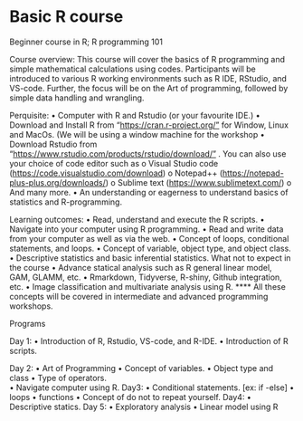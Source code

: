 # Basic R course
Beginner course in R; R programming 101

Course overview: 
This course will cover the basics of R programming and simple mathematical calculations using codes. Participants will be introduced to various R working environments such as R IDE, RStudio, and VS-code. Further, the focus will be on the Art of programming, followed by simple data handling and wrangling.

Perquisite: 
•	Computer with R and Rstudio (or your favourite IDE.) 
•	Download and Install R from “https://cran.r-project.org/” for Window, Linux and MacOs. (We will be using a window machine for the workshop
•	Download Rstudio from “https://www.rstudio.com/products/rstudio/download/” . You can also use your choice of code editor such as 
o	Visual Studio code (https://code.visualstudio.com/download)
o	Notepad++ (https://notepad-plus-plus.org/downloads/)
o	Sublime text (https://www.sublimetext.com/)
o	And many more.
•	An understanding or eagerness to understand basics of statistics and R-programming. 

Learning outcomes: 
•	Read, understand and execute the R scripts. 
•	Navigate into your computer using R programming. 
•	Read and write data from your computer as well as via the web. 
•	Concept of loops, conditional statements, and loops. 
•	Concept of variable, object type, and object class. 
•	Descriptive statistics and basic inferential statistics. 
What not to expect in the course
•	Advance statical analysis such as R general linear model, GAM, GLAMM, etc. 
•	Rmarkdown, Tidyverse, R-shiny, Github integration, etc. 
•	Image classification and multivariate analysis using R.
**** All these concepts will be covered in intermediate and advanced programming workshops. 

Programs

Day 1: 
•	Introduction of R, Rstudio, VS-code, and R-IDE. 
•	Introduction of R scripts.

Day 2: 
•	Art of Programming
•	Concept of variables. 
•	Object type and class
•	Type of operators.  
•	Navigate computer using R. 
Day3: 
•	Conditional statements. [ex: if -else]
•	loops
•	functions
•	Concept of do not to repeat yourself. 
Day4:
•	Descriptive statics. 
Day 5: 
•	Exploratory analysis 
•	Linear model using R

